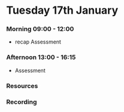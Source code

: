 # Tuesday 17th January

### Morning 09:00 - 12:00
 
- recap Assessment

### Afternoon 13:00 - 16:15

- Assessment

### Resources




### Recording
